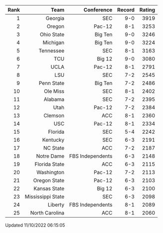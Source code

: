 | Rank  | Team                 | Conference           | Record   | Rating |
| ---:  | ---:                 | ---:                 | ---:     | ---:   |
| 1     | Georgia              | SEC                  | 9-0      | 3919   |
| 2     | Oregon               | Pac-12               | 8-1      | 3253   |
| 3     | Ohio State           | Big Ten              | 9-0      | 3246   |
| 4     | Michigan             | Big Ten              | 9-0      | 3224   |
| 5     | Tennessee            | SEC                  | 8-1      | 3163   |
| 6     | TCU                  | Big 12               | 9-0      | 3080   |
| 7     | UCLA                 | Pac-12               | 8-1      | 2791   |
| 8     | LSU                  | SEC                  | 7-2      | 2545   |
| 9     | Penn State           | Big Ten              | 7-2      | 2486   |
| 10    | Ole Miss             | SEC                  | 8-1      | 2402   |
| 11    | Alabama              | SEC                  | 7-2      | 2395   |
| 12    | Utah                 | Pac-12               | 7-2      | 2384   |
| 13    | Clemson              | ACC                  | 8-1      | 2360   |
| 14    | USC                  | Pac-12               | 8-1      | 2334   |
| 15    | Florida              | SEC                  | 5-4      | 2242   |
| 16    | Kentucky             | SEC                  | 6-3      | 2191   |
| 17    | NC State             | ACC                  | 7-2      | 2187   |
| 18    | Notre Dame           | FBS Independents     | 6-3      | 2148   |
| 19    | Florida State        | ACC                  | 6-3      | 2115   |
| 20    | Washington           | Pac-12               | 7-2      | 2113   |
| 21    | Oregon State         | Pac-12               | 6-3      | 2103   |
| 22    | Kansas State         | Big 12               | 6-3      | 2100   |
| 23    | Mississippi State    | SEC                  | 6-3      | 2098   |
| 24    | Liberty              | FBS Independents     | 8-1      | 2089   |
| 25    | North Carolina       | ACC                  | 8-1      | 2060   |

Updated 11/10/2022 06:15:05
